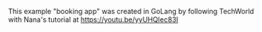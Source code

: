 This example "booking app" was created in GoLang by following TechWorld with Nana's tutorial at https://youtu.be/yyUHQIec83I 


